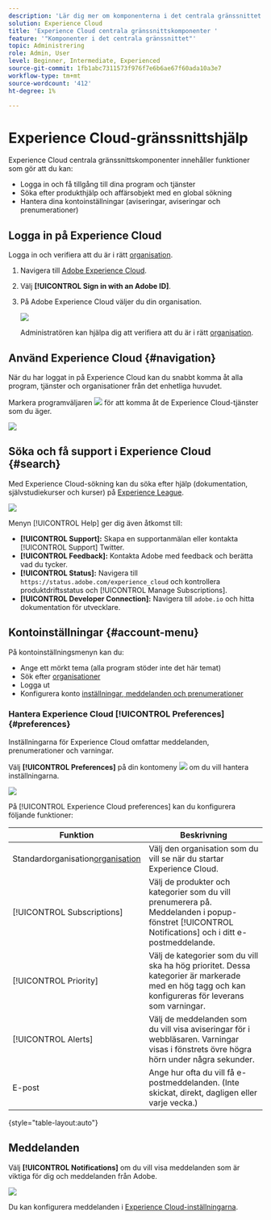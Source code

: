 ```yaml
---
description: 'Lär dig mer om komponenterna i det centrala gränssnittet i Experience Cloud, inklusive global sökning, dina kontoinställningar, navigering i gränssnittet och hämtning av hjälp. '
solution: Experience Cloud
title: 'Experience Cloud centrala gränssnittskomponenter '
feature: '"Komponenter i det centrala gränssnittet"'
topic: Administrering
role: Admin, User
level: Beginner, Intermediate, Experienced
source-git-commit: 1fb1abc7311573f976f7e6b6ae67f60ada10a3e7
workflow-type: tm+mt
source-wordcount: '412'
ht-degree: 1%

---
```


# Experience Cloud-gränssnittshjälp

Experience Cloud centrala gränssnittskomponenter innehåller funktioner som gör att du kan:

* Logga in och få tillgång till dina program och tjänster
* Söka efter produkthjälp och affärsobjekt med en global sökning
* Hantera dina kontoinställningar (aviseringar, aviseringar och prenumerationer)

## Logga in på Experience Cloud

Logga in och verifiera att du är i rätt [organisation](organizations.md).

1. Navigera till [Adobe Experience Cloud](https://experience.adobe.com).
1. Välj **[!UICONTROL Sign in with an Adobe ID]**.
1. På Adobe Experience Cloud väljer du din organisation.

   ![](assets/organizations-menu.png)

   Administratören kan hjälpa dig att verifiera att du är i rätt [organisation](organizations.md).

## Använd Experience Cloud {#navigation}

När du har loggat in på Experience Cloud kan du snabbt komma åt alla program, tjänster och organisationer från det enhetliga huvudet.

Markera programväljaren ![](assets/menu-icon.png) för att komma åt de Experience Cloud-tjänster som du äger.

![](assets/platform-core-services.png)

## Söka och få support i Experience Cloud {#search}

Med Experience Cloud-sökning kan du söka efter hjälp (dokumentation, självstudiekurser och kurser) på [Experience League](https://experienceleague.adobe.com/#home).

![](assets/search-menu.png)

Menyn [!UICONTROL Help] ger dig även åtkomst till:

* **[!UICONTROL Support]:** Skapa en supportanmälan eller kontakta  [!UICONTROL Support] Twitter.
* **[!UICONTROL Feedback]:** Kontakta Adobe med feedback och berätta vad du tycker.
* **[!UICONTROL Status]:** Navigera till  `https://status.adobe.com/experience_cloud` och kontrollera produktdriftsstatus och  [!UICONTROL Manage Subscriptions].
* **[!UICONTROL Developer Connection]:** Navigera till  `adobe.io` och hitta dokumentation för utvecklare.

## Kontoinställningar {#account-menu}

På kontoinställningsmenyn kan du:

* Ange ett mörkt tema (alla program stöder inte det här temat)
* Sök efter [organisationer](organizations.md)
* Logga ut
* Konfigurera konto [inställningar, meddelanden och prenumerationer](#preferences)

### Hantera Experience Cloud [!UICONTROL Preferences] {#preferences}

Inställningarna för Experience Cloud omfattar meddelanden, prenumerationer och varningar.

Välj **[!UICONTROL Preferences]** på din kontomeny ![](assets/preferences-icon-sm.png) om du vill hantera inställningarna.

![](assets/preferences-page.png)

På [!UICONTROL Experience Cloud preferences] kan du konfigurera följande funktioner:

| Funktion | Beskrivning |
|--- |--- |
| Standardorganisation[organisation](organizations.md) | Välj den organisation som du vill se när du startar Experience Cloud. |
| [!UICONTROL Subscriptions] | Välj de produkter och kategorier som du vill prenumerera på. Meddelanden i popup-fönstret [!UICONTROL Notifications] och i ditt e-postmeddelande. |
| [!UICONTROL Priority] | Välj de kategorier som du vill ska ha hög prioritet. Dessa kategorier är markerade med en hög tagg och kan konfigureras för leverans som varningar. |
| [!UICONTROL Alerts] | Välj de meddelanden som du vill visa aviseringar för i webbläsaren. Varningar visas i fönstrets övre högra hörn under några sekunder. |
| E-post | Ange hur ofta du vill få e-postmeddelanden. (Inte skickat, direkt, dagligen eller varje vecka.) |

{style=&quot;table-layout:auto&quot;}

## Meddelanden

Välj **[!UICONTROL Notifications]** om du vill visa meddelanden som är viktiga för dig och meddelanden från Adobe.

![](assets/notifications-menu-small.png)

Du kan konfigurera meddelanden i [Experience Cloud-inställningarna](#preferences).
